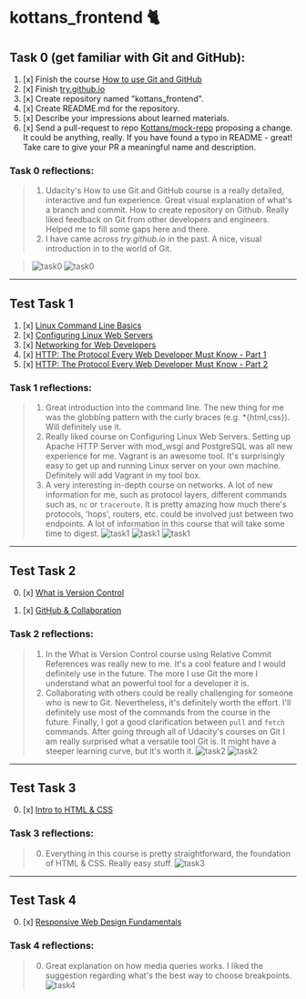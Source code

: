 # kottans_frontend :cat2:

## Task 0 (get familiar with Git and GitHub):
1. [x] Finish the course [How to use Git and GitHub](https://www.udacity.com/course/how-to-use-git-and-github--ud775)
2. [x] Finish [try.github.io](https://try.github.io/levels/1/challenges/1)
3. [x] Create repository named "kottans_frontend".
4. [x] Create README.md for the repository.
5. [x] Describe your impressions about learned materials.
6. [x] Send a pull-request to repo [Kottans/mock-repo](https://github.com/Kottans/mock-repo) proposing a change. It could be anything, really. If you have found a typo in README - great! Take care to give your PR a meaningful name and description.


### Task 0 reflections:
> 1. Udacity's How to use Git and GitHub course is a really detailed, interactive and fun experience. Great visual explanation of what's a branch and commit. How to create repository on Github. Really liked feedback on Git from other developers and engineers. Helped me to fill some gaps here and there.
> 2. I have came across *try.github.io* in the past. A nice, visual introduction in to the world of Git.

> ![task0](/tasks/task_0/screen1.png) ![task0](/tasks/task_0/screen2.png)
---

## Test Task 1

1. [x] [Linux Command Line Basics](https://www.udacity.com/course/linux-command-line-basics--ud595)
2. [x] [Configuring Linux Web Servers](https://www.udacity.com/course/configuring-linux-web-servers--ud299)
3. [x] [Networking for Web Developers](https://www.udacity.com/course/networking-for-web-developers--ud256)
4. [x] [HTTP: The Protocol Every Web Developer Must Know - Part 1](https://code.tutsplus.com/tutorials/http-the-protocol-every-web-developer-must-know-part-1--net-31177)
5. [x] [HTTP: The Protocol Every Web Developer Must Know - Part 2](https://code.tutsplus.com/tutorials/http-the-protocol-every-web-developer-must-know-part-2--net-31155)


### Task 1 reflections:
> 1. Great introduction into the command line. The new thing for me was the globbing pattern with the curly braces (e.g. *{html,css}). Will definitely use it.
> 2. Really liked course on Configuring Linux Web Servers. Setting up Apache HTTP Server with mod_wsgi and PostgreSQL was all new experience for me. Vagrant is an awesome tool. It's surprisingly easy to get up and running Linux server on your own machine. Definitely will add Vagrant in my tool box.
> 3. A very interesting in-depth course on networks. A lot of new information for me, such as protocol layers, different commands such as, `nc` or `traceroute`. It is pretty amazing how much there's protocols, 'hops', routers, etc. could be involved just between two endpoints. A lot of information in this course that will take some time to digest.
> ![task1](/tasks/task_1/Screen1.png)
> ![task1](/tasks/task_1/Screen2.png)
> ![task1](/tasks/task_1/Screen3.png)
---

## Test Task 2

0. [x] [What is Version Control](https://classroom.udacity.com/courses/ud123/)

1. [x] [GitHub & Collaboration](https://classroom.udacity.com/courses/ud456)


### Task 2 reflections:
> 1. In the What is Version Control course using Relative Commit References was really new to me. It's a cool feature and I would definitely use in the future. The more I use Git the more I understand what an powerful tool for a developer it is.
> 2. Collaborating with others could be really challenging for someone who is new to Git. Nevertheless, it's definitely worth the effort. I'll definitely use most of the commands from the course in the future. Finally, I got a good clarification between `pull` and `fetch` commands. After going through all of Udacity's courses on Git I am really surprised what a versatile tool Git is. It might have a steeper learning curve, but it's worth it.
> ![task2](/tasks/task_2/Screen1.png)
> ![task2](/tasks/task_2/Screen2.png)
---

## Test Task 3

0. [x] [Intro to HTML & CSS](https://www.udacity.com/course/intro-to-html-and-css--ud304)

### Task 3 reflections:
> 0. Everything in this course is pretty straightforward, the foundation of HTML & CSS. Really easy stuff.
> ![task3](/tasks/task_3/Screen1.png)
---

## Test Task 4

0. [x] [Responsive Web Design Fundamentals](https://www.udacity.com/course/responsive-web-design-fundamentals--ud893)

### Task 4 reflections:
> 0. Great explanation on how media queries works. I liked the suggestion regarding what's the best way to choose breakpoints.
> ![task4](/tasks/task_3/Screen1.png)
